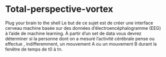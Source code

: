 # Total-perspective-vortex
Plug your brain to the shell 
Le but de ce sujet est de créer une interface cerveau machine basée sur des données
d’électroencéphalogramme (EEG) à l’aide de machine learning. À partir d’un set de data vous devrez déterminer si la personne dont on a mesuré l’activité cérébrale pense ou effectue , indifferemment, un mouvement A ou un mouvement B durant la fenêtre de temps de t0 à tn.
